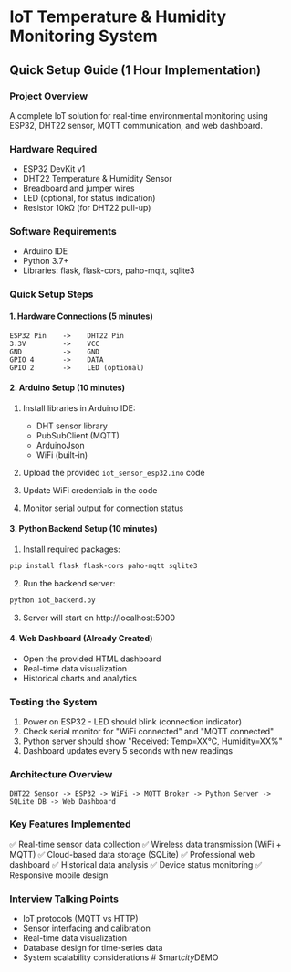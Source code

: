 # IoT Temperature & Humidity Monitoring System
## Quick Setup Guide (1 Hour Implementation)

### Project Overview
A complete IoT solution for real-time environmental monitoring using ESP32, DHT22 sensor, MQTT communication, and web dashboard.

### Hardware Required
- ESP32 DevKit v1
- DHT22 Temperature & Humidity Sensor  
- Breadboard and jumper wires
- LED (optional, for status indication)
- Resistor 10kΩ (for DHT22 pull-up)

### Software Requirements
- Arduino IDE
- Python 3.7+
- Libraries: flask, flask-cors, paho-mqtt, sqlite3

### Quick Setup Steps

#### 1. Hardware Connections (5 minutes)
```
ESP32 Pin    ->    DHT22 Pin
3.3V         ->    VCC
GND          ->    GND  
GPIO 4       ->    DATA
GPIO 2       ->    LED (optional)
```

#### 2. Arduino Setup (10 minutes)
1. Install libraries in Arduino IDE:
   - DHT sensor library
   - PubSubClient (MQTT)
   - ArduinoJson
   - WiFi (built-in)

2. Upload the provided `iot_sensor_esp32.ino` code
3. Update WiFi credentials in the code
4. Monitor serial output for connection status

#### 3. Python Backend Setup (10 minutes)
1. Install required packages:
```bash
pip install flask flask-cors paho-mqtt sqlite3
```

2. Run the backend server:
```bash
python iot_backend.py
```

3. Server will start on http://localhost:5000

#### 4. Web Dashboard (Already Created)
- Open the provided HTML dashboard
- Real-time data visualization
- Historical charts and analytics

### Testing the System
1. Power on ESP32 - LED should blink (connection indicator)
2. Check serial monitor for "WiFi connected" and "MQTT connected"
3. Python server should show "Received: Temp=XX°C, Humidity=XX%"
4. Dashboard updates every 5 seconds with new readings

### Architecture Overview
```
DHT22 Sensor -> ESP32 -> WiFi -> MQTT Broker -> Python Server -> SQLite DB -> Web Dashboard
```

### Key Features Implemented
✅ Real-time sensor data collection
✅ Wireless data transmission (WiFi + MQTT)
✅ Cloud-based data storage (SQLite)
✅ Professional web dashboard
✅ Historical data analysis
✅ Device status monitoring
✅ Responsive mobile design

### Interview Talking Points
- IoT protocols (MQTT vs HTTP)
- Sensor interfacing and calibration
- Real-time data visualization
- Database design for time-series data
- System scalability considerations
#   S m a r t _ c i t y _ D E M O  
 